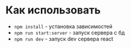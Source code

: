 # Как использовать

- `npm install` - установка зависимостей
- `npm run start:server` - запуск сервера с бд
- `npm run dev` - запуск dev сервера react
